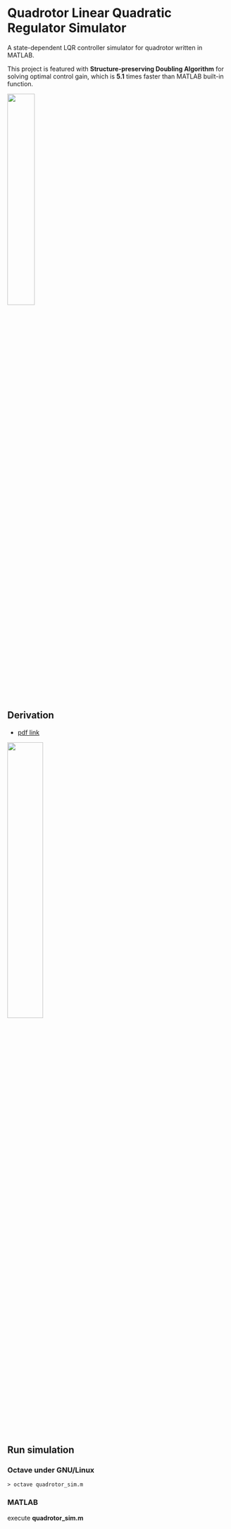 # Quadrotor Linear Quadratic Regulator Simulator

A state-dependent LQR controller simulator for quadrotor written in MATLAB.

This project is featured with **Structure-preserving Doubling Algorithm** for solving optimal control gain, which is **5.1** times faster than MATLAB built-in function.

<img src="https://github.com/shengwen-tw/omnicoptor-sim/blob/master/images/quadrotor.png?raw=true" width="35%" height="35%">

## Derivation

* [pdf link](https://github.com/shengwen-tw/quadrotor_lqr_simulator/raw/master/%5Breport%5Dquadrotor_lqr_control.pdf)

<img src="https://github.com/shengwen-tw/quadrotor_lqr_simulator/blob/master/report.png?raw=true" width="40%" height="40%">

## Run simulation

### Octave under GNU/Linux

```
> octave quadrotor_sim.m
```

### MATLAB

execute **quadrotor_sim.m**

